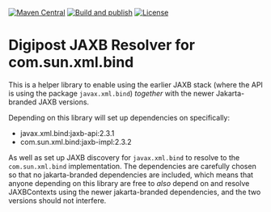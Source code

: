[![Maven Central](https://maven-badges.herokuapp.com/maven-central/no.digipost/jaxb-resolver-com.sun.xml.bind/badge.svg)](https://maven-badges.herokuapp.com/maven-central/no.digipost/jaxb-resolver-com.sun.xml.bind)
[![Build and publish](https://github.com/digipost/jaxb-resolver-com.sun.xml.bind/workflows/Build%20and%20publish/badge.svg)](https://github.com/digipost/jaxb-resolver-com.sun.xml.bind/actions)
[![License](https://img.shields.io/badge/license-Apache%202-blue)](LICENSE)

# Digipost JAXB Resolver for com.sun.xml.bind

This is a helper library to enable using the earlier JAXB stack (where the API
is using the package `javax.xml.bind`) _together_ with the newer Jakarta-branded
JAXB versions.

Depending on this library will set up dependencies on specifically:
- javax.xml.bind:jaxb-api:2.3.1
- com.sun.xml.bind:jaxb-impl:2.3.2

As well as set up JAXB discovery for `javax.xml.bind` to resolve to the
`com.sun.xml.bind` implementation. The dependencies are carefully chosen so
that no jakarta-branded dependencies are included, which means that anyone depending
on this library are free to _also_ depend on and resolve JAXBContexts using the
newer jakarta-branded dependencies, and the two versions should not interfere.

